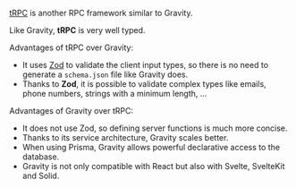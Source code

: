 [tRPC](https://trpc.io/) is another RPC framework similar to Gravity.

Like Gravity, **tRPC** is very well typed.

Advantages of tRPC over Gravity:

- It uses [Zod](https://github.com/colinhacks/zod) to validate the client input types, so there is no need to generate a `schema.json` file like Gravity does.
- Thanks to **Zod**, it is possible to validate complex types like emails, phone numbers, strings with a minimum length, ...

Advantages of Gravity over tRPC:

- It does not use Zod, so defining server functions is much more concise.
- Thanks to its service architecture, Gravity scales better.
- When using Prisma, Gravity allows powerful declarative access to the database.
- Gravity is not only compatible with React but also with Svelte, SvelteKit and Solid.
